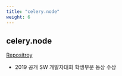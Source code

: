 ```yaml
---
title: "celery.node"
weight: 6
---
```


## celery.node
[Repositroy](https://github.com/actumn/celery.node)

- 2019 공개 SW 개발자대회 학생부문 동상 수상